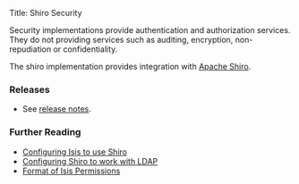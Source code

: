 Title: Shiro Security

Security implementations provide authentication and authorization services. They do not providing services such as auditing, encryption, non-repudiation or confidentiality.

The shiro implementation provides integration with [Apache Shiro](http://shiro.apache.org).

### Releases

- See [release notes](release-notes/about.html).


### Further Reading

- [Configuring Isis to use Shiro](configuring-shiro.html)
- [Configuring Shiro to work with LDAP](using-ldap.html)
- [Format of Isis Permissions](format-of-permissions.html)



